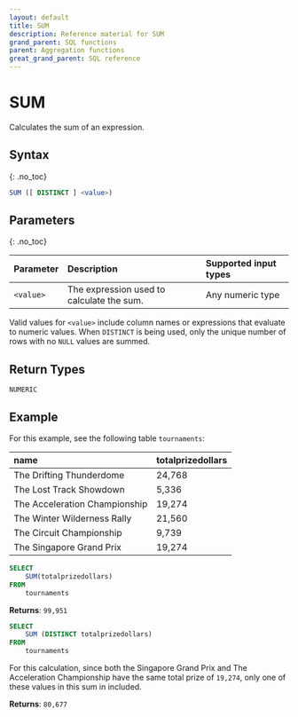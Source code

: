 ```yaml
---
layout: default
title: SUM
description: Reference material for SUM
grand_parent: SQL functions
parent: Aggregation functions
great_grand_parent: SQL reference
---
```


# SUM

Calculates the sum of an expression.

## Syntax
{: .no_toc}

```sql
SUM ([ DISTINCT ] <value>)
```
## Parameters 
{: .no_toc} 


| Parameter | Description                         |Supported input types |
| :--------- | :----------------------------------- | :---------------------|
| `<value>`   | The expression used to calculate the sum. | Any numeric type | 

Valid values for `<value>` include column names or expressions that evaluate to numeric values. When `DISTINCT` is being used, only the unique number of rows with no `NULL` values are summed.

## Return Types
`NUMERIC` 

## Example

For this example, see the following table `tournaments`: 

| name                          | totalprizedollars |
| :-----------------------------| :-----------------| 
| The Drifting Thunderdome      | 24,768             |
| The Lost Track Showdown       | 5,336              |
| The Acceleration Championship | 19,274             |
| The Winter Wilderness Rally   | 21,560             |
| The Circuit Championship      | 9,739              |
| The Singapore Grand Prix      | 19,274             |


```sql
SELECT
	SUM(totalprizedollars)
FROM
	tournaments
```

**Returns**: `99,951`

```sql
SELECT
	SUM (DISTINCT totalprizedollars)
FROM
	tournaments
```

For this calculation, since both the Singapore Grand Prix and The Acceleration Championship have the same total prize of `19,274`, only one of these values in this sum in included. 

**Returns**: `80,677`
